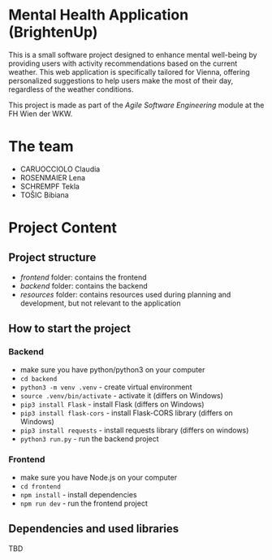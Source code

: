# Mental Health Application (BrightenUp)

This is a small software project designed to enhance mental well-being by providing users with activity recommendations based on the current weather. This web application is specifically tailored for Vienna, offering personalized suggestions to help users make the most of their day, regardless of the weather conditions.

This project is made as part of the _Agile Software Engineering_ module at the FH Wien der WKW.

# The team

- CARUOCCIOLO Claudia
- ROSENMAIER Lena
- SCHREMPF Tekla
- TOŠIC Bibiana

# Project Content

## Project structure

- _frontend_ folder: contains the frontend
- _backend_ folder: contains the backend
- _resources_ folder: contains resources used during planning and development, but not relevant to the application

## How to start the project

### Backend

- make sure you have python/python3 on your computer
- `cd backend`
- `python3 -m venv .venv` - create virtual environment
- `source .venv/bin/activate` - activate it (differs on Windows)
- `pip3 install Flask` - install Flask (differs on Windows)
- `pip3 install flask-cors` - install Flask-CORS library (differs on Windows)
- `pip3 install requests` - install requests library (differs on windows)
- `python3 run.py` - run the backend project

### Frontend

- make sure you have Node.js on your computer
- `cd frontend`
- `npm install` - install dependencies
- `npm run dev` - run the frontend project

## Dependencies and used libraries

TBD

